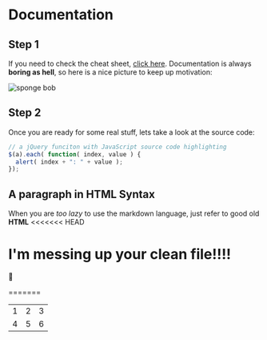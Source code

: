 # Documentation
## Step 1
If you need to check the cheat sheet, [click here](https://github.com/adam-p/markdown-here/wiki/Markdown-Cheatsheet).
Documentation is always **boring as hell**, so here is a nice picture to keep up motivation:

![sponge bob](https://i.imgflip.com/x41yq.jpg "Spongebob")


## Step 2
Once you are ready for some real stuff, lets take a look at the source code:
```javascript
// a jQuery funciton with JavaScript source code highlighting
$(a).each( function( index, value ) {
  alert( index + ": " + value );
});

```
<h2>A paragraph in HTML Syntax</h2>
When you are <i>too lazy</i> to use the markdown language, just refer to good old <b>HTML</b>
<<<<<<< HEAD


# I'm messing up your clean file!!!!

:metal:

=======
<table>
  <tr>
    <td>1</td><td>2</td><td>3</td>
  </tr>
  <tr>
    <td>4</td><td>5</td><td>6</td>
  </tr>
</table>

